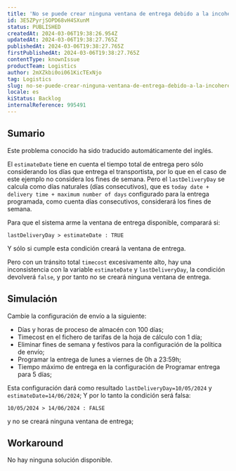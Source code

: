 ```yaml
---
title: 'No se puede crear ninguna ventana de entrega debido a la incoherencia en estimateDate y lastDeliveryDay para timecost alto'
id: 3E5ZPyrjSOPD68vH4SXunM
status: PUBLISHED
createdAt: 2024-03-06T19:38:26.954Z
updatedAt: 2024-03-06T19:38:27.765Z
publishedAt: 2024-03-06T19:38:27.765Z
firstPublishedAt: 2024-03-06T19:38:27.765Z
contentType: knownIssue
productTeam: Logistics
author: 2mXZkbi0oi061KicTExNjo
tag: Logistics
slug: no-se-puede-crear-ninguna-ventana-de-entrega-debido-a-la-incoherencia-en-estimatedate-y-lastdeliveryday-para-timecost-alto
locale: es
kiStatus: Backlog
internalReference: 995491
---
```


## Sumario

<div class="alert alert-info">
  <p>Este problema conocido ha sido traducido automáticamente del inglés.</p>
</div>



El `estimateDate` tiene en cuenta el tiempo total de entrega pero sólo considerando los días que entrega el transportista, por lo que en el caso de este ejemplo no considera los fines de semana.
Pero el `lastDeliveryDay` se calcula como días naturales (días consecutivos), que es `today date + delivery time + maximum number of days` configurado para la entrega programada, como cuenta días consecutivos, considerará los fines de semana.

Para que el sistema arme la ventana de entrega disponible, comparará si:

    lastDeliveryDay > estimateDate : TRUE


Y sólo si cumple esta condición creará la ventana de entrega.

Pero con un tránsito total `timecost` excesivamente alto, hay una inconsistencia con la variable `estimateDate` y `lastDeliveryDay`, la condición devolverá `false`, y por tanto no se creará ninguna ventana de entrega.



##

## Simulación



Cambie la configuración de envío a la siguiente:

- Días y horas de proceso de almacén con 100 días;
- Timecost en el fichero de tarifas de la hoja de cálculo con 1 día;
- Eliminar fines de semana y festivos para la configuración de la política de envío;
- Programar la entrega de lunes a viernes de 0h a 23:59h;
- Tiempo máximo de entrega en la configuración de Programar entrega para 5 días;

Esta configuración dará como resultado `lastDeliveryDay=10/05/2024` y `estimateDate=14/06/2024`;
Y por lo tanto la condición será falsa:

    10/05/2024 > 14/06/2024 : FALSE


y no se creará ninguna ventana de entrega;




## Workaround


No hay ninguna solución disponible.






